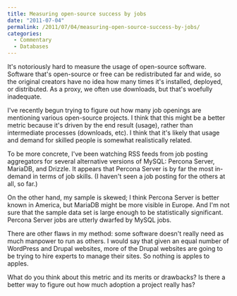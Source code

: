 ```yaml
---
title: Measuring open-source success by jobs
date: "2011-07-04"
permalink: /2011/07/04/measuring-open-source-success-by-jobs/
categories:
  - Commentary
  - Databases
---
```

It's notoriously hard to measure the usage of open-source software. Software that's open-source or free can be redistributed far and wide, so the original creators have no idea how many times it's installed, deployed, or distributed. As a proxy, we often use downloads, but that's woefully inadequate.

I've recently begun trying to figure out how many job openings are mentioning various open-source projects. I think that this might be a better metric because it's driven by the end result (usage), rather than intermediate processes (downloads, etc). I think that it's likely that usage and demand for skilled people is somewhat realistically related.

To be more concrete, I've been watching RSS feeds from job posting aggregators for several alternative versions of MySQL: Percona Server, MariaDB, and Drizzle. It appears that Percona Server is by far the most in-demand in terms of job skills. (I haven't seen a job posting for the others at all, so far.)

On the other hand, my sample is skewed; I think Percona Server is better known in America, but MariaDB might be more visible in Europe. And I'm not sure that the sample data set is large enough to be statistically significant. Percona Server jobs are utterly dwarfed by MySQL jobs.

There are other flaws in my method: some software doesn't really need as much manpower to run as others. I would say that given an equal number of WordPress and Drupal websites, more of the Drupal websites are going to be trying to hire experts to manage their sites. So nothing is apples to apples.

What do you think about this metric and its merits or drawbacks? Is there a better way to figure out how much adoption a project really has?
